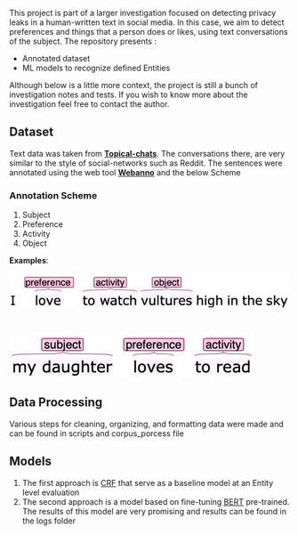 This project is part of a larger investigation focused on detecting privacy leaks in a human-written text in social media. In this case, we aim to detect preferences and things that a person does or likes, using text conversations of the subject. The repository presents :

* Annotated dataset
* ML models to recognize defined Entities

Although below is a little more context, the project is still a bunch of investigation notes and tests. If you wish to know more about the investigation feel free to contact the author.


## Dataset

Text data was taken from  [**Topical-chats**](https://github.com/alexa/Topical-Chat). The conversations there, are very similar to the style of social-networks such as Reddit.
The sentences were annotated using the web tool [**Webanno**](https://webanno.github.io/webanno/) and the below Scheme


### Annotation Scheme

1. Subject
2. Preference
3. Activity
4. Object

**Examples**: 

![](img/sent4.png)

<br>

![](img/sent5.png)

## Data Processing

Various steps for cleaning, organizing, and formatting data  were made and can be found in scripts and corpus_porcess file

## Models

1. The first approach is [CRF](https://en.wikipedia.org/wiki/Conditional_random_field) that serve as a baseline model at an Entity level evaluation
2. The second approach is a model based on fine-tuning [BERT](https://en.wikipedia.org/wiki/BERT_(language_model)) pre-trained. The results of this model are very promising and results can be found in the logs folder 
